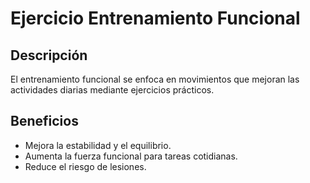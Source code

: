 # Ejercicio Entrenamiento Funcional

## Descripción
El entrenamiento funcional se enfoca en movimientos que mejoran las actividades diarias mediante ejercicios prácticos.

## Beneficios
- Mejora la estabilidad y el equilibrio.
- Aumenta la fuerza funcional para tareas cotidianas.
- Reduce el riesgo de lesiones.